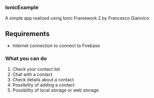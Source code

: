 ### IonicExample

A simple app realized using Ionic Framework 2 by Francesco Giannico 



## Requirements

* Internet connection to connect to Firebase
### What you can do

  1) Check your contact list
  2) Chat with a contact
  3) Check details about a contact 
  4) Possibility of adding a contact
  5) Possibility of local storage or web storage